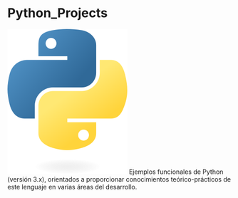 # Python_Projects
![Logo de Mi Proyecto](python-logo-only.png)
Ejemplos funcionales de Python (versión 3.x), orientados a proporcionar conocimientos teórico-prácticos de este lenguaje en varias áreas del desarrollo.
